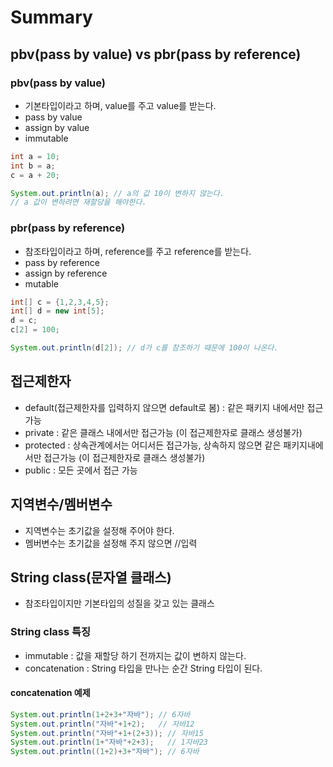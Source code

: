 # Summary

## pbv(pass by value) vs pbr(pass by reference)
### pbv(pass by value)
- 기본타입이라고 하며, value를 주고 value를 받는다.
- pass by value
- assign by value
- immutable

```java
int a = 10;
int b = a;
c = a + 20;

System.out.println(a); // a의 값 10이 변하지 않는다.
// a 값이 변하려면 재할당을 해야한다.
```

### pbr(pass by reference)
- 참조타입이라고 하며, reference를 주고 reference를 받는다.
- pass by reference
- assign by reference
- mutable

```java
int[] c = {1,2,3,4,5};
int[] d = new int[5];
d = c;
c[2] = 100;

System.out.println(d[2]); // d가 c를 참조하기 때문에 100이 나온다.
```
## 접근제한자
- default(접근제한자를 입력하지 않으면 default로 봄) : 같은 패키지 내에서만 접근가능
- private : 같은 클래스 내에서만 접근가능 (이 접근제한자로 클래스 생성불가)
- protected : 상속관계에서는 어디서든 접근가능, 상속하지 않으면 같은 패키지내에서만 접근가능 (이 접근제한자로 클래스 생성불가)
- public : 모든 곳에서 접근 가능

## 지역변수/멤버변수
- 지역변수는 초기값을 설정해 주어야 한다.
- 멤버변수는 초기값을 설정해 주지 않으면 //입력

## String class(문자열 클래스)
- 참조타입이지만 기본타입의 성질을 갖고 있는 클래스

### String class 특징
- immutable : 값을 재할당 하기 전까지는 값이 변하지 않는다.
- concatenation : String 타입을 만나는 순간 String 타입이 된다.

#### concatenation 예제
```java
System.out.println(1+2+3+"자바"); // 6자바
System.out.println("자바"+1+2);   // 자바12
System.out.println("자바"+1+(2+3)); // 자바15    
System.out.println(1+"자바"+2+3);   // 1자바23
System.out.println((1+2)+3+"자바"); // 6자바
```
